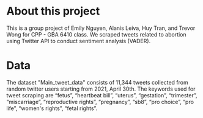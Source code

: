 # About this project
This is a group project of Emily Nguyen, Alanis Leiva, Huy Tran, and Trevor Wong for CPP - GBA 6410 class. We scraped tweets related to abortion using Twitter API to conduct sentiment analysis (VADER).

# Data
The dataset "Main_tweet_data" consists of 11,344 tweets collected from random twitter users starting from 2021, April 30th. The keywords used for tweet scraping are “fetus”, “heartbeat bill”, “uterus”, “gestation”, “trimester”, “miscarriage”, “reproductive rights”, “pregnancy”, “sb8”, “pro choice”, “pro life”, “women's rights”, “fetal rights”.
